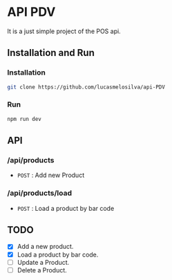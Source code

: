 # API PDV
It is a just simple project of the POS api.

## Installation and Run

### Installation
```bash 
git clone https://github.com/lucasmelosilva/api-PDV
```

### Run

```bash
npm run dev
```
## API

### /api/products

* `POST` : Add new Product

### /api/products/load
* `POST` : Load a product by bar code

## TODO

- [x]  Add a new product.
- [x]  Load a product by bar code.
- [ ]  Update a Product.
- [ ]  Delete a Product.
